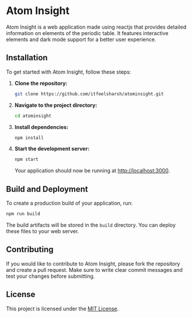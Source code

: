 # Atom Insight

Atom Insight is a web application made using reactjs that provides detailed information on elements of the periodic table. It features interactive elements and dark mode support for a better user experience.

## Installation

To get started with Atom Insight, follow these steps:

1. **Clone the repository:**

   ```bash
   git clone https://github.com/itfeelsharsh/atominsight.git
   ```

2. **Navigate to the project directory:**

   ```bash
   cd atominsight
   ```

3. **Install dependencies:**

   ```bash
   npm install
   ```

4. **Start the development server:**

   ```bash
   npm start
   ```

   Your application should now be running at [http://localhost:3000](http://localhost:3000).

## Build and Deployment

To create a production build of your application, run:

```bash
npm run build
```

The build artifacts will be stored in the `build` directory. You can deploy these files to your web server.

## Contributing

If you would like to contribute to Atom Insight, please fork the repository and create a pull request. Make sure to write clear commit messages and test your changes before submitting.

## License

This project is licensed under the [MIT License](LICENSE).
